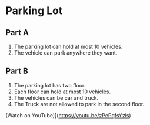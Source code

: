 # Parking Lot

## Part A

1) The parking lot can hold at most 10 vehicles.
2) The vehicle can park anywhere they want.

## Part B

1) The parking lot has two floor.
2) Each floor can hold at most 10 vehicles.
3) The vehicles can be car and truck.
4) The Truck are not allowed to park in the second floor.

(Watch on YouTube)](https://youtu.be/zPePqfsYzls)
